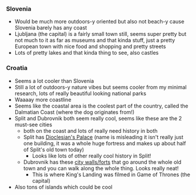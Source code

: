 ### Slovenia
- Would be much more outdoors-y oriented but also not beach-y cause Slovenia barely has any coast
- Ljubljana (the capital) is a fairly small town still, seems super pretty but not much to it as far as museums and that kinda stuff, just a pretty European town with nice food and shopping and pretty streets
- Lots of pretty lakes and that kinda thing to see, also castles

### Croatia
- Seems a lot cooler than Slovenia
- Still a lot of outdoors-y nature vibes but seems cooler from my minimal research, lots of really beautiful looking national parks
- Waaaay more coastline
- Seems like the coastal area is the coolest part of the country, called the Dalmatian Coast (where the dog originates from!)
- Split and Dubrovnik both seem really cool, seems like these are the 2 must-see cities
	- both on the coast and lots of really need history in both
	- Split has [Dioclesian's Palace](https://www.lonelyplanet.com/croatia/dalmatia/split/attractions/diocletian-s-palace/a/poi-sig/445175/358789) (name is misleading it isn't really just one building, it was a whole huge fortress and makes up about half of Split's old town today)
		- Looks like lots of other really cool history in Split!
	- Dubrovnik has these [city walls/forts](https://www.lonelyplanet.com/croatia/dubrovnik/attractions/city-walls-forts/a/poi-sig/1192927/358783) that go around the whole old town and you can walk along the whole thing. Looks really neat!
		- This is where King's Landing was filmed in Game of Thrones (the capital)
- Also tons of islands which could be cool